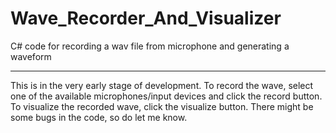 Wave_Recorder_And_Visualizer
============================

C# code for recording a wav file from microphone and generating a waveform
____________________________________________________________________
This is in the very early stage of development. 
To record the wave, select one of the available microphones/input devices and click the record button.
To visualize the recorded wave, click the visualize button.
There might be some bugs in the code, so do let me know.
